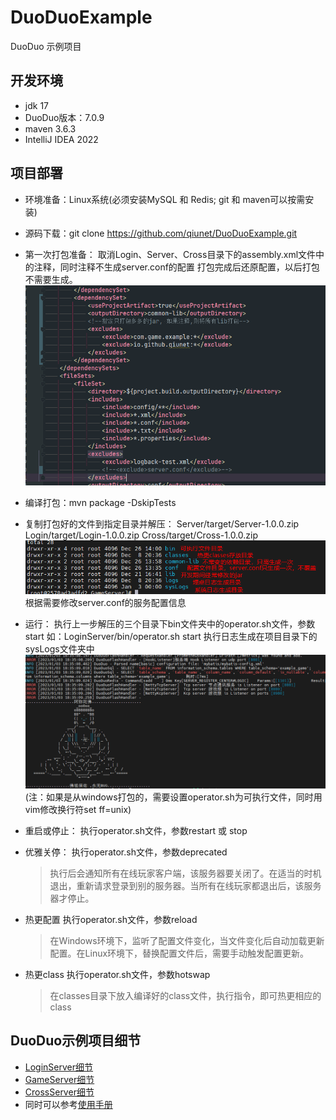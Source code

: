 # DuoDuoExample
DuoDuo 示例项目

## 开发环境
* jdk 17
* DuoDuo版本：7.0.9 
* maven 3.6.3
* IntelliJ IDEA 2022

## 项目部署
* 环境准备：Linux系统(必须安装MySQL 和 Redis; git 和 maven可以按需安装)
* 源码下载：git clone https://github.com/qiunet/DuoDuoExample.git
* 第一次打包准备： 
  取消Login、Server、Cross目录下的assembly.xml文件中的注释，同时注释不生成server.conf的配置
  打包完成后还原配置，以后打包不需要生成。
  ![assembly.xml配置](.img/assembly.png)
* 编译打包：mvn package -DskipTests
* 复制打包好的文件到指定目录并解压：
  Server/target/Server-1.0.0.zip
  Login/target/Login-1.0.0.zip
  Cross/target/Cross-1.0.0.zip
  ![解压后目录结构](.img/project.png)
  根据需要修改server.conf的服务配置信息
  
* 运行：
  执行上一步解压的三个目录下bin文件夹中的operator.sh文件，参数start
  如：LoginServer/bin/operator.sh start
  执行日志生成在项目目录下的sysLogs文件夹中
  ![启动日志](.img/start.png)
  (注：如果是从windows打包的，需要设置operator.sh为可执行文件，同时用vim修改换行符set ff=unix)
  
* 重启或停止：
  执行operator.sh文件，参数restart 或 stop
  
* 优雅关停：
  执行operator.sh文件，参数deprecated
  > 执行后会通知所有在线玩家客户端，该服务器要关闭了。在适当的时机退出，重新请求登录到别的服务器。当所有在线玩家都退出后，该服务器才停止。
* 热更配置
  执行operator.sh文件，参数reload
  > 在Windows环境下，监听了配置文件变化，当文件变化后自动加载更新配置。在Linux环境下，替换配置文件后，需要手动触发配置更新。
* 热更class
  执行operator.sh文件，参数hotswap
  > 在classes目录下放入编译好的class文件，执行指令，即可热更相应的class

## DuoDuo示例项目细节
* [LoginServer细节](Login/README.md)
* [GameServer细节](Server/README.md)
* [CrossServer细节](Cross/README.md)
* 同时可以参考[使用手册](http://www.github.com/qiunet/DuoDuo/wiki)


